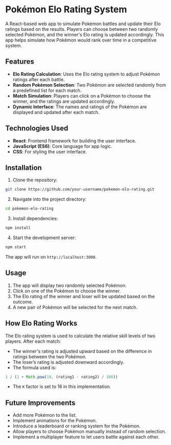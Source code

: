 # Pokémon Elo Rating System

A React-based web app to simulate Pokémon battles and update their Elo ratings based on the results. Players can choose between two randomly selected Pokémon, and the winner's Elo rating is updated accordingly. This app helps simulate how Pokémon would rank over time in a competitive system.

## Features

- **Elo Rating Calculation**: Uses the Elo rating system to adjust Pokémon ratings after each battle.
- **Random Pokémon Selection**: Two Pokémon are selected randomly from a predefined list for each match.
- **Match Simulation**: Players can click on a Pokémon to choose the winner, and the ratings are updated accordingly.
- **Dynamic Interface**: The names and ratings of the Pokémon are displayed and updated after each match.

## Technologies Used

- **React**: Frontend framework for building the user interface.
- **JavaScript (ES6)**: Core language for app logic.
- **CSS**: For styling the user interface.

## Installation

1. Clone the repository:

```bash
git clone https://github.com/your-username/pokemon-elo-rating.git
```

2. Navigate into the project directory:

```bash
cd pokemon-elo-rating
```

3. Install dependencies:

```bash
npm install
```

4. Start the development server:

```bash
npm start
```

The app will run on `http://localhost:3000`.

## Usage

1. The app will display two randomly selected Pokémon.
2. Click on one of the Pokémon to choose the winner.
3. The Elo rating of the winner and loser will be updated based on the outcome.
4. A new pair of Pokémon will be selected for the next match.

## How Elo Rating Works

The Elo rating system is used to calculate the relative skill levels of two players. After each match:

- The winner's rating is adjusted upward based on the difference in ratings between the two Pokémon.
- The loser’s rating is adjusted downward accordingly.
- The formula used is:

```javascript
1 / (1 + Math.pow(10, (rating1 - rating2) / 100))
```

- The `K` factor is set to 16 in this implementation.

## Future Improvements

- Add more Pokémon to the list.
- Implement animations for the Pokémon.
- Introduce a leaderboard or ranking system for the Pokémon.
- Allow players to choose Pokémon manually instead of random selection.
- Implement a multiplayer feature to let users battle against each other.

